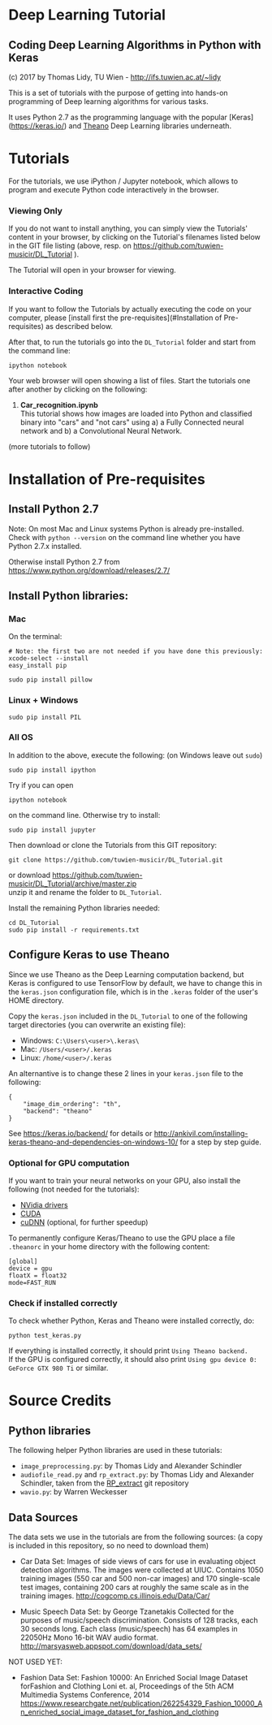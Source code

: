 # Deep Learning Tutorial
## Coding Deep Learning Algorithms in Python with Keras

(c) 2017 by Thomas Lidy, TU Wien - http://ifs.tuwien.ac.at/~lidy

This is a set of tutorials with the purpose of getting into hands-on programming of Deep learning algorithms for
various tasks.

It uses Python 2.7 as the programming language with the popular [Keras] (https://keras.io/) and [Theano](http://deeplearning.net/software/theano/) Deep Learning libraries underneath.

# Tutorials

For the tutorials, we use iPython / Jupyter notebook, which allows to program and execute Python code interactively in the browser.

### Viewing Only

If you do not want to install anything, you can simply view the Tutorials' content in your browser, by clicking on
the Tutorial's filenames listed below in the GIT file listing (above, resp. on https://github.com/tuwien-musicir/DL_Tutorial ).

The Tutorial will open in your browser for viewing.

### Interactive Coding

If you want to follow the Tutorials by actually executing the code on your computer, please [install first the pre-requisites](#Installation of Pre-requisites) as described below.

After that, to run the tutorials go into the `DL_Tutorial` folder and start from the command line:

`ipython notebook`

Your web browser will open showing a list of files. Start the tutorials one after another by clicking on the following:

1. <b>Car_recognition.ipynb</b><br/>
   This tutorial shows how images are loaded into Python and classified binary into "cars" and "not cars" using
   a) a Fully Connected neural network and b) a Convolutional Neural Network.

(more tutorials to follow)


# Installation of Pre-requisites

## Install Python 2.7

Note: On most Mac and Linux systems Python is already pre-installed. Check with `python --version` on the command line whether you have Python 2.7.x installed.

Otherwise install Python 2.7 from https://www.python.org/download/releases/2.7/

## Install Python libraries:

### Mac 

On the terminal:

```
# Note: the first two are not needed if you have done this previously:
xcode-select --install
easy_install pip 

sudo pip install pillow
```

### Linux + Windows
```
sudo pip install PIL
```

### All OS
In addition to the above, execute the following: (on Windows leave out `sudo`)
```
sudo pip install ipython
```

Try if you can open 
```
ipython notebook
```
on the command line. Otherwise try to install:
```
sudo pip install jupyter
```

Then download or clone the Tutorials from this GIT repository:

```
git clone https://github.com/tuwien-musicir/DL_Tutorial.git
```
or download https://github.com/tuwien-musicir/DL_Tutorial/archive/master.zip <br/>
unzip it and rename the folder to `DL_Tutorial`.

Install the remaining Python libraries needed:
```
cd DL_Tutorial
sudo pip install -r requirements.txt
```

## Configure Keras to use Theano

Since we use Theano as the Deep Learning computation backend, but Keras is configured to use TensorFlow by default, we have to change this in the `keras.json` configuration file, which is in the `.keras` folder of the user's HOME directory.

Copy the `keras.json` included in the `DL_Tutorial` to one of the following target directories (you can overwrite an existing file):

* Windows: `C:\Users\<user>\.keras\`
* Mac: `/Users/<user>/.keras`
* Linux: `/home/<user>/.keras`

An alternantive is to change these 2 lines in your `keras.json` file to the following:
```
{
    "image_dim_ordering": "th",
    "backend": "theano"
}
```

See https://keras.io/backend/ for details or http://ankivil.com/installing-keras-theano-and-dependencies-on-windows-10/ for a step by step guide.

### Optional for GPU computation

If you want to train your neural networks on your GPU, also install the following (not needed for the tutorials):

* [NVidia drivers](http://www.nvidia.com/Download/index.aspx?lang=en-us)
* [CUDA](https://developer.nvidia.com/cuda-downloads)
* [cuDNN](https://developer.nvidia.com/cudnn) (optional, for further speedup)

To permanently configure Keras/Theano to use the GPU place a file `.theanorc` in your home directory with the following content:

```
[global]
device = gpu
floatX = float32
mode=FAST_RUN
```

### Check if installed correctly

To check whether Python, Keras and Theano were installed correctly, do:

`
python test_keras.py
`

If everything is installed correctly, it should print `Using Theano backend.`<br/>
If the GPU is configured correctly, it should also print `Using gpu device 0: GeForce GTX 980 Ti` or similar.



# Source Credits

## Python libraries

The following helper Python libraries are used in these tutorials:

* `image_preprocessing.py`: by Thomas Lidy and Alexander Schindler
* `audiofile_read.py` and `rp_extract.py`: by Thomas Lidy and Alexander Schindler, taken from the [RP_extract](https://github.com/tuwien-musicir/rp_extract) git repository
* `wavio.py`: by Warren Weckesser

## Data Sources

The data sets we use in the tutorials are from the following sources: (a copy is included in this repository, so no need to download them)

* Car Data Set:
Images of side views of cars for use in evaluating object detection algorithms. The images were collected at UIUC. Contains 1050 training images (550 car and 500 non-car images) and 170 single-scale test images, containing 200 cars at roughly the same scale as in the training images.
http://cogcomp.cs.illinois.edu/Data/Car/

* Music Speech Data Set:
by George Tzanetakis
Collected for the purposes of music/speech discrimination. Consists of 128 tracks, each 30 seconds long. Each class (music/speech) has 64 examples in 22050Hz Mono 16-bit WAV audio format.
http://marsyasweb.appspot.com/download/data_sets/

NOT USED YET:

* Fashion Data Set:
Fashion 10000: An Enriched Social Image Dataset forFashion and Clothing
Loni et. al, Proceedings of the 5th ACM Multimedia Systems Conference, 2014
https://www.researchgate.net/publication/262254329_Fashion_10000_An_enriched_social_image_dataset_for_fashion_and_clothing